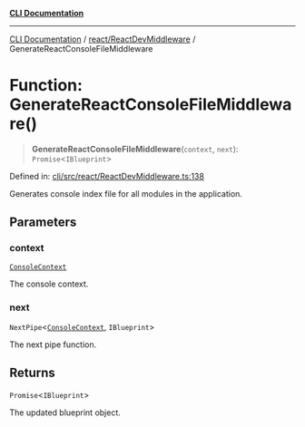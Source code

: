 [**CLI Documentation**](../../../README.md)

***

[CLI Documentation](../../../README.md) / [react/ReactDevMiddleware](../README.md) / GenerateReactConsoleFileMiddleware

# Function: GenerateReactConsoleFileMiddleware()

> **GenerateReactConsoleFileMiddleware**(`context`, `next`): `Promise`\<`IBlueprint`\>

Defined in: [cli/src/react/ReactDevMiddleware.ts:138](https://github.com/stonemjs/cli/blob/83156d7f07cad6e0545ad29ba32878fdd248ede2/src/react/ReactDevMiddleware.ts#L138)

Generates console index file for all modules in the application.

## Parameters

### context

[`ConsoleContext`](../../../declarations/interfaces/ConsoleContext.md)

The console context.

### next

`NextPipe`\<[`ConsoleContext`](../../../declarations/interfaces/ConsoleContext.md), `IBlueprint`\>

The next pipe function.

## Returns

`Promise`\<`IBlueprint`\>

The updated blueprint object.
